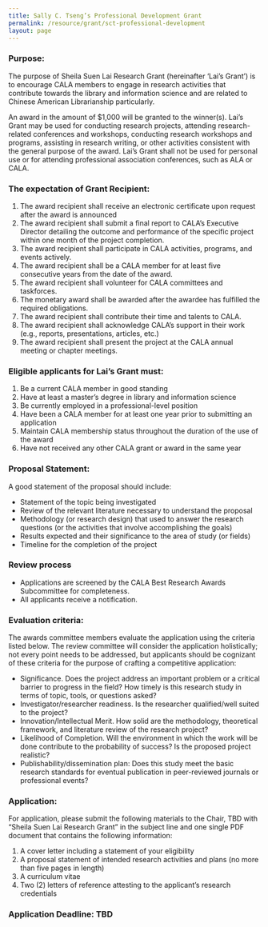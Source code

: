 ```yaml
---
title: Sally C. Tseng’s Professional Development Grant
permalink: /resource/grant/sct-professional-development
layout: page
---
```


### Purpose:
The purpose of Sheila Suen Lai Research Grant (hereinafter ‘Lai’s Grant’) is to encourage CALA members to engage in research activities that contribute towards the library and information science and are related to Chinese American Librarianship particularly.

An award in the amount of $1,000 will be granted to the winner(s). Lai’s Grant may be used for conducting research projects, attending research-related conferences and workshops, conducting research workshops and programs, assisting in research writing, or other activities consistent
with the general purpose of the award. Lai’s Grant shall not be used for personal use or for attending professional association conferences, such as ALA or CALA.

### The expectation of Grant Recipient:
1. The award recipient shall receive an electronic certificate upon request after the award is announced
2. The award recipient shall submit a final report to CALA’s Executive Director detailing the outcome and performance of the specific project within one month of the project completion.
3. The award recipient shall participate in CALA activities, programs, and events actively.
4. The award recipient shall be a CALA member for at least five consecutive years from the date of the award.
5. The award recipient shall volunteer for CALA committees and taskforces.
6. The monetary award shall be awarded after the awardee has fulfilled the required obligations.
7. The award recipient shall contribute their time and talents to CALA.
8. The award recipient shall acknowledge CALA’s support in their work (e.g., reports, presentations, articles, etc.)
9. The award recipient shall present the project at the CALA annual meeting or chapter meetings.

### Eligible applicants for Lai’s Grant must:
1. Be a current CALA member in good standing
2. Have at least a master’s degree in library and information science
3. Be currently employed in a professional-level position
4. Have been a CALA member for at least one year prior to submitting an application
5. Maintain CALA membership status throughout the duration of the use of the award
6. Have not received any other CALA grant or award in the same year

### Proposal Statement:
A good statement of the proposal should include:
- Statement of the topic being investigated
- Review of the relevant literature necessary to understand the proposal
- Methodology (or research design) that used to answer the research questions (or the activities that involve accomplishing the goals)
- Results expected and their significance to the area of study (or fields)
- Timeline for the completion of the project

### Review process
- Applications are screened by the CALA Best Research Awards Subcommittee for completeness.
- All applicants receive a notification.

### Evaluation criteria:
The awards committee members evaluate the application using the criteria listed below. The review committee will consider the application holistically; not every point needs to be addressed, but applicants should be cognizant of these criteria for the purpose of crafting a competitive application:
- Significance. Does the project address an important problem or a critical barrier to progress in the field? How timely is this research study in terms of topic, tools, or questions asked?
- Investigator/researcher readiness. Is the researcher qualified/well suited to the project?
- Innovation/Intellectual Merit. How solid are the methodology, theoretical framework, and literature review of the research project?
- Likelihood of Completion. Will the environment in which the work will be done contribute to the probability of success? Is the proposed project realistic?
- Publishability/dissemination plan: Does this study meet the basic research standards for eventual publication in peer-reviewed journals or professional events?

### Application:
For application, please submit the following materials to the Chair, TBD with “Sheila Suen Lai Research Grant” in the subject line and one single PDF document that contains the following information:
1. A cover letter including a statement of your eligibility
2. A proposal statement of intended research activities and plans (no more than five pages in length)
3. A curriculum vitae
4. Two (2) letters of reference attesting to the applicant’s research credentials

### Application Deadline: TBD
